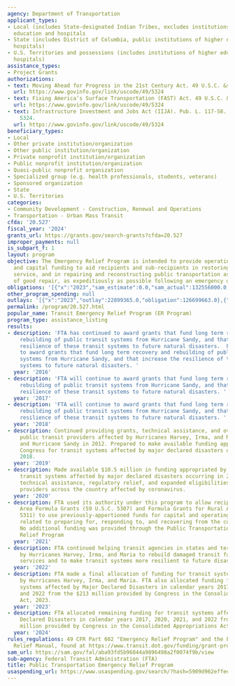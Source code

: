 ```yaml
---
agency: Department of Transportation
applicant_types:
- Local (includes State-designated Indian Tribes, excludes institutions of higher
  education and hospitals
- State (includes District of Columbia, public institutions of higher education and
  hospitals)
- U.S. Territories and possessions (includes institutions of higher education and
  hospitals)
assistance_types:
- Project Grants
authorizations:
- text: Moving Ahead for Progress in the 21st Century Act. 49 U.S.C. &sect; 5324.
  url: https://www.govinfo.gov/link/uscode/49/5324
- text: Fixing America’s Surface Transportation (FAST) Act. 49 U.S.C. &sect; 5324.
  url: https://www.govinfo.gov/link/uscode/49/5324
- text: Infrastructure Investment and Jobs Act (IIJA). Pub. L. 117-58. 49 U.S.C. &sect;
    5324.
  url: https://www.govinfo.gov/link/uscode/49/5324
beneficiary_types:
- Local
- Other private institution/organization
- Other public institution/organization
- Private nonprofit institution/organization
- Public nonprofit institution/organization
- Quasi-public nonprofit organization
- Specialized group (e.g. health professionals, students, veterans)
- Sponsored organization
- State
- U.S. Territories
categories:
- Community Development - Construction, Renewal and Operations
- Transportation - Urban Mass Transit
cfda: '20.527'
fiscal_year: '2024'
grants_url: https://grants.gov/search-grants?cfda=20.527
improper_payments: null
is_subpart_f: 1
layout: program
objective: The Emergency Relief Program is intended to provide operating assistance
  and capital funding to aid recipients and sub-recipients in restoring public transportation
  service, and in repairing and reconstructing public transportation assets to a state
  of good repair, as expeditiously as possible following an emergency or major disaster.
obligations: '[{"x":"2023","sam_estimate":0.0,"sam_actual":132556000.0,"usa_spending_actual":127485705.0},{"x":"2024","sam_estimate":0.0,"sam_actual":152774000.0,"usa_spending_actual":-265707416.0},{"x":"2025","sam_estimate":0.0,"sam_actual":150000000.0,"usa_spending_actual":372522362.0}]'
other_program_spending: null
outlays: '[{"x":"2023","outlay":22899365.0,"obligation":126699663.0},{"x":"2024","outlay":233665893.0,"obligation":36979366.0},{"x":"2025","outlay":174406871.0,"obligation":39063994.0}]'
permalink: /program/20.527.html
popular_name: Transit Emergency Relief Program (ER Program)
program_type: assistance_listing
results:
- description: 'FTA has continued to award grants that fund long term recovery and
    rebuilding of public transit systems from Hurricane Sandy, and that increase the
    resilience of these transit systems to future natural disasters.  FTA has continued
    to award grants that fund long term recovery and rebuilding of public transit
    systems from Hurricane Sandy, and that increase the resilience of these transit
    systems to future natural disasters. '
  year: '2016'
- description: 'FTA will continue to award grants that fund long term recovery and
    rebuilding of public transit systems from Hurricane Sandy, and that increase the
    resilience of these transit systems to future natural disasters. '
  year: '2017'
- description: 'FTA will continue to award grants that fund long term recovery and
    rebuilding of public transit systems from Hurricane Sandy, and that increase the
    resilience of these transit systems to future natural disasters. '
  year: '2018'
- description: Continued providing grants, technical assistance, and oversight for
    public transit providers affected by Hurricanes Harvey, Irma, and Maria in 2017
    and Hurricane Sandy in 2012. Prepared to make available funding appropriated by
    Congress for transit systems affected by major declared disasters occurring in
    2018.
  year: '2019'
- description: Made available $10.5 million in funding appropriated by Congress for
    transit systems affected by major declared disasters occurring in 2018. Provided
    technical assistance, regulatory relief, and expanded eligibilities to transit
    providers across the country affected by coronavirus.
  year: '2020'
- description: FTA used its authority under this program to allow recipients of Urbanized
    Area Formula Grants (59 U.S.C. 5307) and Formula Grants for Rural Areas (59 U.S.C.
    5311) to use previously-apportioned funds for capital and operating expenses directly
    related to preparing for, responding to, and recovering from the coronavirus pandemic.
    No additional funding was provided through the Public Transportation Emergency
    Relief Program
  year: '2021'
- description: FTA continued helping transit agencies in states and territories affected
    by Hurricanes Harvey, Irma, and Maria to rebuild damaged transit facilities and
    services and to make transit systems more resilient to future disasters.
  year: '2022'
- description: FTA made a final allocation of funding for transit systems affected
    by Hurricanes Harvey, Irma, and Maria. FTA also allocated funding for transit
    systems affected by Major Declared Disasters in calendar years 2017, 2020, 2021,
    and 2022 from the $213 million provided by Congress in the Consolidated Appropriations
    Act, 2023.
  year: '2023'
- description: FTA allocated remaining funding for transit systems affected by Major
    Declared Disasters in calendar years 2017, 2020, 2021, and 2022 from the $213
    million provided by Congress in the Consolidated Appropriations Act, 2023.
  year: '2024'
rules_regulations: 49 CFR Part 602 "Emergency Relief Program" and the FTA Emergency
  Relief Manual, found at https://www.transit.dot.gov/funding/grant-programs/emergency-relief-program/emergency-relief-manual-reference-manual-states
sam_url: https://sam.gov/fal/aba93fd5b96844a9896498a2f0074f9b/view
sub-agency: Federal Transit Administration (FTA)
title: Public Transportation Emergency Relief Program
usaspending_url: https://www.usaspending.gov/search/?hash=5909d962effee8cf49db771906253c6a
---
```

